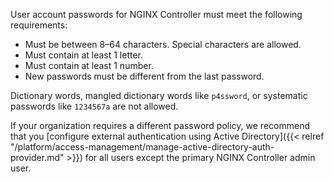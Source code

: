User account passwords for NGINX Controller must meet the following requirements:

- Must be between 8–64 characters. Special characters are allowed.
- Must contain at least 1 letter.
- Must contain at least 1 number.
- New passwords must be different from the last password.

Dictionary words, mangled dictionary words like `p4ssword`, or systematic passwords like `1234567a` are not allowed.

If your organization requires a different password policy, we recommend that you [configure external authentication using Active Directory]({{< relref "/platform/access-management/manage-active-directory-auth-provider.md" >}}) for all users except the primary NGINX Controller admin user.

<!-- Do not remove. Keep this code at the bottom of the include -->
<!-- DOCS-767 -->
